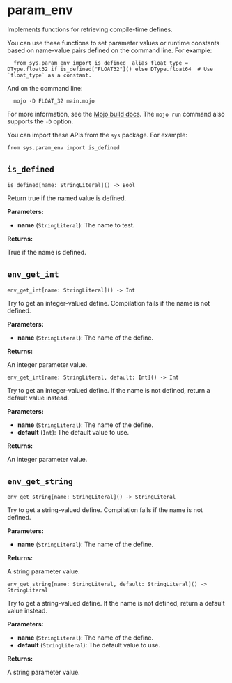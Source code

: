 # param\_env

Implements functions for retrieving compile-time defines.

You can use these functions to set parameter values or runtime constants based on name-value pairs defined on the command line. For example:

```
  from sys.param_env import is_defined  alias float_type = DType.float32 if is_defined["FLOAT32"]() else DType.float64  # Use `float_type` as a constant.
```

And on the command line:

```
  mojo -D FLOAT_32 main.mojo
```

For more information, see the [Mojo build docs](https://docs.modular.com/mojo/cli/build.html#d-keyvalue). The `mojo run` command also supports the `-D` option.

You can import these APIs from the `sys` package. For example:

```
from sys.param_env import is_defined
```

## `is_defined`[​](https://docs.modular.com/mojo/stdlib/sys/param_env#is_defined "Direct link to is_defined")

`is_defined[name: StringLiteral]() -> Bool`

Return true if the named value is defined.

**Parameters:**

- ​**name** (`StringLiteral`): The name to test.

**Returns:**

True if the name is defined.

## `env_get_int`[​](https://docs.modular.com/mojo/stdlib/sys/param_env#env_get_int "Direct link to env_get_int")

`env_get_int[name: StringLiteral]() -> Int`

Try to get an integer-valued define. Compilation fails if the name is not defined.

**Parameters:**

- ​**name** (`StringLiteral`): The name of the define.

**Returns:**

An integer parameter value.

`env_get_int[name: StringLiteral, default: Int]() -> Int`

Try to get an integer-valued define. If the name is not defined, return a default value instead.

**Parameters:**

- ​**name** (`StringLiteral`): The name of the define.
- ​**default** (`Int`): The default value to use.

**Returns:**

An integer parameter value.

## `env_get_string`[​](https://docs.modular.com/mojo/stdlib/sys/param_env#env_get_string "Direct link to env_get_string")

`env_get_string[name: StringLiteral]() -> StringLiteral`

Try to get a string-valued define. Compilation fails if the name is not defined.

**Parameters:**

- ​**name** (`StringLiteral`): The name of the define.

**Returns:**

A string parameter value.

`env_get_string[name: StringLiteral, default: StringLiteral]() -> StringLiteral`

Try to get a string-valued define. If the name is not defined, return a default value instead.

**Parameters:**

- ​**name** (`StringLiteral`): The name of the define.
- ​**default** (`StringLiteral`): The default value to use.

**Returns:**

A string parameter value.